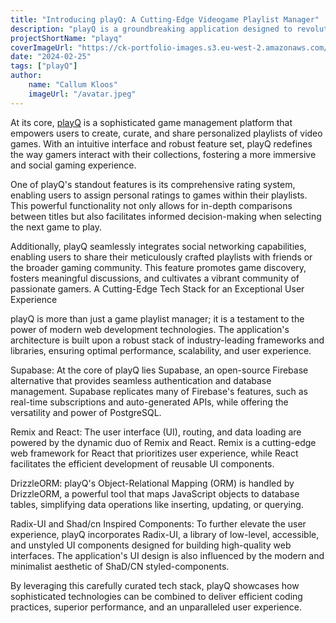 ```yaml
---
title: "Introducing playQ: A Cutting-Edge Videogame Playlist Manager"
description: "playQ is a groundbreaking application designed to revolutionize the way gamers organize and share their video game collections. Leveraging the latest technologies, playQ offers an unparalleled experience for managing and exploring video game playlists."
projectShortName: "playq"
coverImageUrl: "https://ck-portfolio-images.s3.eu-west-2.amazonaws.com/images/projects/playq/1.png"
date: "2024-02-25"
tags: ["playQ"]
author:
    name: "Callum Kloos"
    imageUrl: "/avatar.jpeg"
---
```


At its core, [playQ](/projects/playq-videogame-playlist-manager)  is a sophisticated game management platform that empowers users to create, curate, and share personalized playlists of video games. With an intuitive interface and robust feature set, playQ redefines the way gamers interact with their collections, fostering a more immersive and social gaming experience.

One of playQ's standout features is its comprehensive rating system, enabling users to assign personal ratings to games within their playlists. This powerful functionality not only allows for in-depth comparisons between titles but also facilitates informed decision-making when selecting the next game to play.

Additionally, playQ seamlessly integrates social networking capabilities, enabling users to share their meticulously crafted playlists with friends or the broader gaming community. This feature promotes game discovery, fosters meaningful discussions, and cultivates a vibrant community of passionate gamers.
A Cutting-Edge Tech Stack for an Exceptional User Experience

playQ is more than just a game playlist manager; it is a testament to the power of modern web development technologies. The application's architecture is built upon a robust stack of industry-leading frameworks and libraries, ensuring optimal performance, scalability, and user experience.

Supabase: At the core of playQ lies Supabase, an open-source Firebase alternative that provides seamless authentication and database management. Supabase replicates many of Firebase's features, such as real-time subscriptions and auto-generated APIs, while offering the versatility and power of PostgreSQL.

Remix and React: The user interface (UI), routing, and data loading are powered by the dynamic duo of Remix and React. Remix is a cutting-edge web framework for React that prioritizes user experience, while React facilitates the efficient development of reusable UI components.

DrizzleORM: playQ's Object-Relational Mapping (ORM) is handled by DrizzleORM, a powerful tool that maps JavaScript objects to database tables, simplifying data operations like inserting, updating, or querying.

Radix-UI and Shad/cn Inspired Components: To further elevate the user experience, playQ incorporates Radix-UI, a library of low-level, accessible, and unstyled UI components designed for building high-quality web interfaces. The application's UI design is also influenced by the modern and minimalist aesthetic of ShaD/CN styled-components.

By leveraging this carefully curated tech stack, playQ showcases how sophisticated technologies can be combined to deliver efficient coding practices, superior performance, and an unparalleled user experience.
